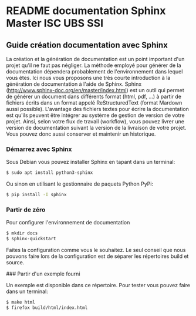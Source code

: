 # README documentation Sphinx Master ISC UBS SSI
 
## Guide création documentation avec Sphinx

La création et la génération de documentation est un point important d'un projet
qu'il ne faut pas négliger.
La méthode employé pour générer de la documentation dépendera probablement de
l'environnement dans lequel vous êtes.
Ici nous vous proposons une très courte introduction à la génération de documentation à
l'aide de Sphinx.
Sphinx (http://www.sphinx-doc.org/en/master/index.html) est un outil qui permet de générer un document dans différents format
(html, pdf, ...) à partir de fichiers écrits dans un format
appelé ReStructuredText (format Mardown aussi possible).
L'avantage des fichiers textes pour écrire la documentation est qu'ils peuvent
être intégrer au système de gestion de version de votre projet.
Ainsi, selon votre flux de travail (workflow), vous pouvez livrer une version de
documentation suivant la version de la livraison de votre projet.
Vous pouvez donc aussi conserver et maintenir un historique. 


### Démarrez avec Sphinx

Sous Debian vous pouvez installer Sphinx en tapant dans un terminal:


```bash
$ sudo apt install python3-sphinx
```

Ou sinon en utilisant le gestionnaire de paquets Python PyPi:

```bash
$ pip install -I sphinx
```

### Partir de zéro

Pour configurer l'environnement de documentation

```bash
$ mkdir docs
$ sphinx-quickstart
```
Faites la configuration comme vous le souhaitez.
Le seul conseil que nous pouvons faire lors de la configuration est de séparer les répertoires
build et source.

### Partir d'un exemple fourni

Un exemple est disponible dans ce répertoire.
Pour tester vous pouvez faire dans un terminal:

```bash
$ make html
$ firefox build/html/index.html
```

